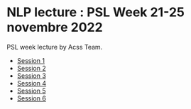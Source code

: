 # NLP lecture : PSL Week 21-25 novembre 2022


PSL week lecture by Acss Team.

- [Session 1]()
- [Session 2]()
- [Session 3]() 
- [Session 4]()
- [Session 5]()
- [Session 6]()